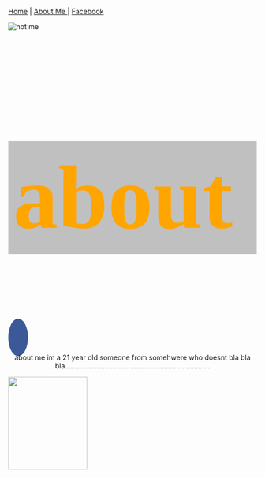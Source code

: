 <link href="https://fonts.googleapis.com/css?family=Lobster" rel="stylesheet" type="text/css">
<link rel="stylesheet" href="https://cdnjs.cloudflare.com/ajax/libs/font-awesome/4.7.0/css/font-awesome.min.css">

<style>
 
 img{
 float: left; 
 }
 
 .about{
 background-color: silver;
 color: orange;
 padding: 10px;
 }
 
 .fa {
    padding: 20px;
    font-size: 30px;
    width: 50px;
    text-align: center;
    text-decoration: none;
}
.fa:hover {
    opacity: 0.7;
}

.fa-facebook {
    background: #3B5998;
    color: white;
}

.fa {
    padding: 20px;
    font-size: 30px;
    width: 30px;
    text-align: center;
    text-decoration: none;
    border-radius: 70%;
}
 
 
 <!-- h2 {
  font-size: 1300%;
  font-family:lobster;
  } -->
 
  </style>
  

<a href="#">Home</a> | <a href=" ">About Me </a> | <a href="https://www.facebook.com/morad.sawara?ref=bookmarks ">Facebook</a>
    
<div id="picture">		
  <img src="website.jpg" alt="not me">
	</div>
  
<h2 class="about">  about</h2>
<a href="#" class="fa fa-facebook"></a>

<div id="left-column">
<div id="main bio">

<p align="center"> about me im a 21 year old someone from somehwere who doesnt bla bla bla................................
........................................</p></div>

<div id="right-column">
<div id="main-image"><img src="#" width="160" height="188" /></div>
	





